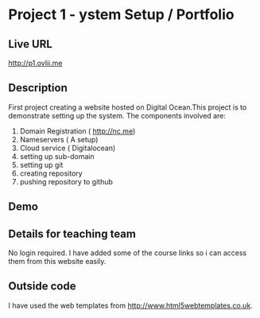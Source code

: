 # Project 1 - ystem Setup / Portfolio

## Live URL
<http://p1.ovlii.me>

## Description
First project creating a website hosted on Digital Ocean.This project is to
demonstrate setting up the system. The components involved are:

1. Domain  Registration ( http://nc.me)
2. Nameservers ( A setup)
3. Cloud service ( Digitalocean)
4. setting up sub-domain
5. setting up git
6. creating repository
7. pushing repository to github

## Demo


## Details for teaching team
No login required.
I have added some of the course links so i can access them from this website easily.


## Outside code
I have used the web templates from <http://www.html5webtemplates.co.uk>.


